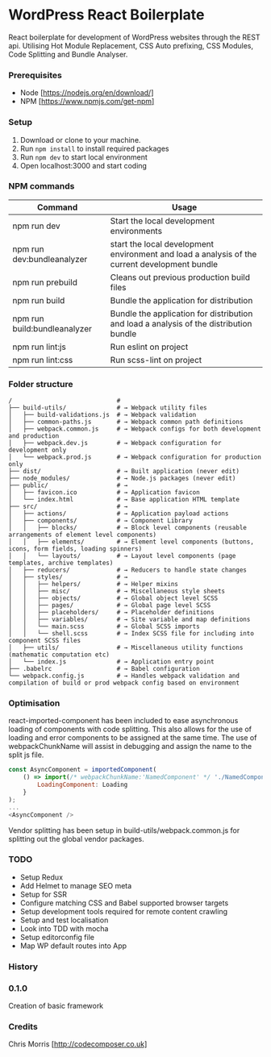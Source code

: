 # WordPress React Boilerplate
React boilerplate for development of WordPress websites through the REST api. Utilising Hot Module Replacement, CSS Auto prefixing, CSS Modules, Code Splitting and Bundle Analyser.

### Prerequisites

* Node [https://nodejs.org/en/download/]
* NPM [https://www.npmjs.com/get-npm]

### Setup

1. Download or clone to your machine.
2. Run `npm install` to install required packages
2. Run `npm dev` to start local environment
3. Open localhost:3000 and start coding

### NPM commands
Command  | Usage
------------- | -------------
npm run dev | Start the local development environments
npm run dev:bundleanalyzer | start the local development environment and load a analysis of the current development bundle
npm run prebuild | Cleans out previous production build files
npm run build | Bundle the application for distribution
npm run build:bundleanalyzer | Bundle the application for distribution and load a analysis of the distribution bundle
npm run lint:js | Run eslint on project
npm run lint:css | Run scss-lint on project

### Folder structure

```shell
/                             #
├── build-utils/              # → Webpack utility files
│   ├── build-validations.js  # → Webpack validation
│   ├── common-paths.js       # → Webpack common path definitions
│   ├── webpack.common.js     # → Webpack configs for both development and production
│   ├── webpack.dev.js        # → Webpack configuration for development only
│   └── webpack.prod.js       # → Webpack configuration for production only
├── dist/                     # → Built application (never edit)
├── node_modules/             # → Node.js packages (never edit)
├── public/                   # →
│   ├── favicon.ico           # → Application favicon
│   └── index.html            # → Base application HTML template
├── src/                      # →
│   ├── actions/              # → Application payload actions
│   ├── components/           # → Component Library
│   │   ├── blocks/           # → Block level components (reusable arrangements of element level components)
│   │   ├── elements/         # → Element level components (buttons, icons, form fields, loading spinners)
│   │   └── layouts/          # → Layout level components (page templates, archive templates)
│   ├── reducers/             # → Reducers to handle state changes
│   ├── styles/               # →
│   │   ├── helpers/          # → Helper mixins
│   │   ├── misc/             # → Miscellaneous style sheets
│   │   ├── objects/          # → Global object level SCSS
│   │   ├── pages/            # → Global page level SCSS
│   │   ├── placeholders/     # → Placeholder definitions
│   │   ├── variables/        # → Site variable and map definitions
│   │   └── main.scss         # → Global SCSS imports
│   │   └── shell.scss        # → Index SCSS file for including into component SCSS files
│   ├── utils/                # → Miscellaneous utility functions (mathematic computation etc)
│   └── index.js              # → Application entry point
├── .babelrc                  # → Babel configuration
└── webpack.config.js         # → Handles webpack validation and compilation of build or prod webpack config based on environment
```

### Optimisation

react-imported-component has been included to ease asynchronous loading of components with code splitting. This also allows for the use of loading and error components to be assigned at the same time. The use of webpackChunkName will assist in debugging and assign the name to the split js file.
```javaScript
const AsyncComponent = importedComponent(
    () => import(/* webpackChunkName:'NamedComponent' */ './NamedComponent'), {
        LoadingComponent: Loading
    }
);
...
<AsyncComponent />
```

Vendor splitting has been setup in build-utils/webpack.common.js for splitting out the global vendor packages.

### TODO

* Setup Redux
* Add Helmet to manage SEO meta
* Setup for SSR
* Configure matching CSS and Babel supported browser targets
* Setup development tools required for remote content crawling
* Setup and test localisation
* Look into TDD with mocha
* Setup editorconfig file
* Map WP default routes into App

### History

### 0.1.0
Creation of basic framework

### Credits

Chris Morris [http://codecomposer.co.uk]
